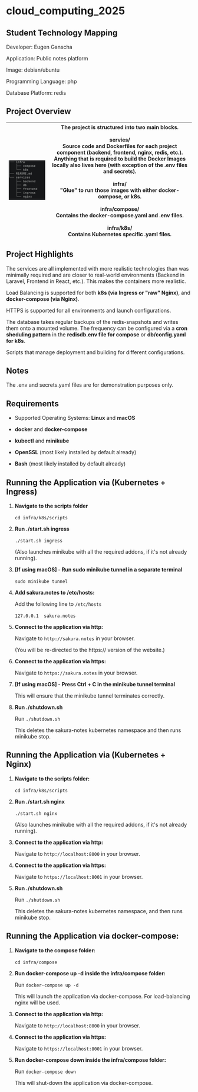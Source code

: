 # cloud_computing_2025

## Student Technology Mapping

Developer: Eugen Ganscha

Application: Public notes platform

Image: debian/ubuntu

Programming Language: php

Database Platform: redis

## Project Overview

| <img src="./readme_imgs/Project-Structure-Tree.png" width="500"> | The project is structured into two main blocks.<br><br>servies/<br>Source code and Dockerfiles for each project component (backend, frontend, nginx, redis, etc.). Anything that is required to build the Docker Images locally also lives here (with exception of the .env files and secrets).<br><br>infra/<br>"Glue" to run those images with either docker-compose, or k8s.<br><br>infra/compose/<br>Contains the docker-compose.yaml and .env files.<br><br>infra/k8s/<br>Contains Kubernetes specific .yaml files.|
|---|---|

## Project Highlights

The services are all implemented with more realistic technologies than was minimally required and are closer to real-world environments (Backend in Laravel, Frontend in React, etc.). This makes the containers more realistic.

Load Balancing is supported for both **k8s (via Ingress or "raw" Nginx)**, and **docker-compose (via Nginx)**.

HTTPS is supported for all environments and launch configurations.

The database takes regular backups of the redis-snapshots and writes them onto a mounted volume. The frequency can be configured via a **cron sheduling pattern** in the **redisdb.env file for compose** or **db/config.yaml for k8s**.

Scripts that manage deployment and building for different configurations.

## Notes

The .env and secrets.yaml files are for demonstration purposes only.

## Requirements

- Supported Operating Systems: **Linux** and **macOS**

- **docker** and **docker-compose**

- **kubectl** and **minikube**

- **OpenSSL** (most likely installed by default already)

- **Bash** (most likely installed by default already)


## Running the Application via (Kubernetes + Ingress)

1. **Navigate to the scripts folder**

   ```cd infra/k8s/scripts```

2. **Run ./start.sh ingress**

   ```./start.sh ingress```

   (Also launches minikube with all the required addons, if it's not already running).

3. **[If using macOS] - Run sudo minikube tunnel in a separate terminal**

    ```sudo minikube tunnel```

4. **Add sakura.notes to /etc/hosts:**
    
    Add the following line to `/etc/hosts`
    
    `127.0.0.1  sakura.notes`

5. **Connect to the application via http:**

    Navigate to `http://sakura.notes` in your browser.
    
    (You will be re-directed to the https:// version of the website.)

6. **Connect to the application via https:**

    Navigate to `https://sakura.notes` in your browser.

7. **[If using macOS] - Press Ctrl + C in the minikube tunnel terminal**
    
    This will ensure that the minikube tunnel terminates correctly.

8. **Run ./shutdown.sh**

    Run `./shutdown.sh`
    
    This deletes the sakura-notes kubernetes namespace and then runs minikube stop.


## Running the Application via (Kubernetes + Nginx)

1. **Navigate to the scripts folder:**

   `cd infra/k8s/scripts`

2. **Run ./start.sh nginx**

   ```./start.sh nginx```

   (Also launches minikube with all the required addons, if it's not already running).

3. **Connect to the application via http:**
    
    Navigate to `http://localhost:8000` in your browser.

4. **Connect to the application via https:**
    
    Navigate to `https://localhost:8001` in your browser.

5. **Run ./shutdown.sh**

    Run `./shutdown.sh`
    
    This deletes the sakura-notes kubernetes namespace, and then runs minikube stop.


## Running the Application via docker-compose:

1. **Navigate to the compose folder:**

   `cd infra/compose`

2. **Run docker-compose up -d inside the infra/compose folder:**

    Run `docker-compose up -d`

    This will launch the application via docker-compose. For load-balancing nginx will be used.

3. **Connect to the application via http:**

    Navigate to `http://localhost:8000` in your browser.

4. **Connect to the application via https:**

    Navigate to `https://localhost:8001` in your browser.

5. **Run docker-compose down inside the infra/compose folder:**

    Run `docker-compose down`

    This will shut-down the application via docker-compose.